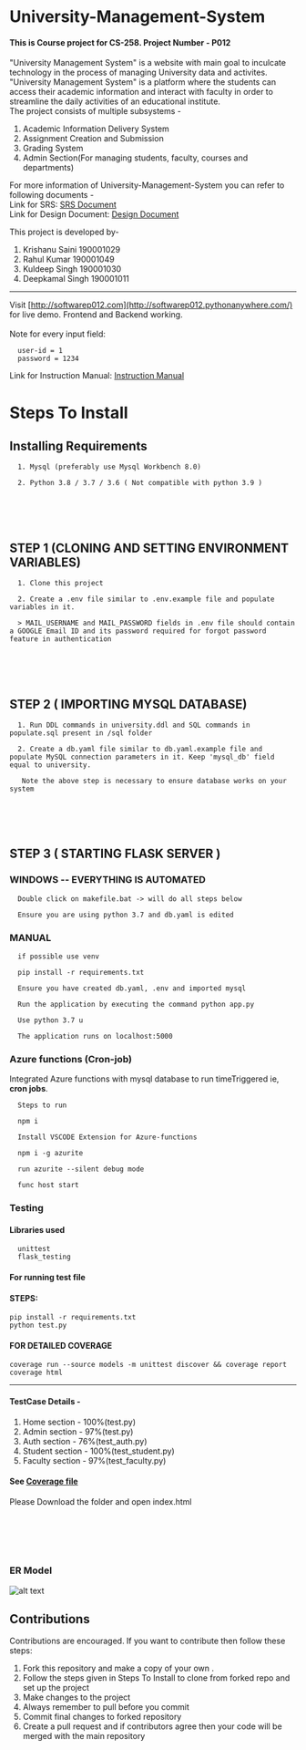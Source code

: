 # University-Management-System
#### This is Course project for CS-258. Project Number - P012 
"University Management System" is a website with main goal to inculcate technology in the process of managing University data and activites. "University Management System" is a platform where the students can access their academic information and interact with faculty in order to streamline the daily activities of an educational institute.<br>
The project consists of multiple subsystems -
1. Academic Information Delivery System
2. Assignment Creation and Submission
3. Grading System
4. Admin Section(For managing students, faculty, courses and departments)

For more information of University-Management-System you can refer to following documents - <br>
Link for SRS: [SRS Document](https://github.com/ronnie-36/University-Management-System/blob/main/documents/SRS-P012_University_Manager_190001011_190001029_190001030_190001049.pdf)  
Link for Design Document: [Design Document](https://github.com/ronnie-36/University-Management-System/blob/main/documents/DesignDoc-P012_University_Manager_190001011_190001029_190001030_190001049.pdf)

This project is developed by-
1. Krishanu Saini 190001029 <br>
2. Rahul Kumar 190001049 <br>
3. Kuldeep Singh 190001030  <br>
4. Deepkamal Singh 190001011    
<hr>

Visit [http://softwarep012.com](http://softwarep012.pythonanywhere.com/) for live demo. Frontend and Backend working.  
<br />
Note for every input field: 

      user-id = 1
      password = 1234
      
Link for Instruction Manual: [Instruction Manual](https://github.com/ronnie-36/University-Management-System/blob/main/documents/Instruction-manual-P012_190001011_190001029_190001030_190001049.pdf)

# Steps To Install 

## Installing Requirements  
      1. Mysql (preferably use Mysql Workbench 8.0)  
      
      2. Python 3.8 / 3.7 / 3.6 ( Not compatible with python 3.9 )  
 <br ><br ><br > 

## STEP 1  (CLONING AND SETTING ENVIRONMENT VARIABLES)
      1. Clone this project 
      
      2. Create a .env file similar to .env.example file and populate variables in it.

      > MAIL_USERNAME and MAIL_PASSWORD fields in .env file should contain a GOOGLE Email ID and its password required for forgot password feature in authentication    
<br ><br ><br >
  
## STEP 2 ( IMPORTING MYSQL DATABASE)
      1. Run DDL commands in university.ddl and SQL commands in populate.sql present in /sql folder  
      
      2. Create a db.yaml file similar to db.yaml.example file and populate MySQL connection parameters in it. Keep 'mysql_db' field equal to university.
      
       Note the above step is necessary to ensure database works on your system 
<br ><br ><br >

## STEP 3  ( STARTING FLASK SERVER )  
### WINDOWS -- EVERYTHING IS AUTOMATED  

      Double click on makefile.bat -> will do all steps below  
        
      Ensure you are using python 3.7 and db.yaml is edited


### MANUAL  

      if possible use venv

      pip install -r requirements.txt

      Ensure you have created db.yaml, .env and imported mysql 

      Run the application by executing the command python app.py

      Use python 3.7 u

      The application runs on localhost:5000

### Azure functions (Cron-job)
Integrated Azure functions with mysql database to run timeTriggered ie, **cron jobs**.   

      Steps to run
      
      npm i  
      
      Install VSCODE Extension for Azure-functions  
      
      npm i -g azurite
      
      run azurite --silent debug mode  
      
      func host start
      

### Testing  

#### Libraries used 
  
      unittest
      flask_testing
      
#### For running test file  
#### STEPS: 

    pip install -r requirements.txt
    python test.py

#### FOR DETAILED COVERAGE

    coverage run --source models -m unittest discover && coverage report
    coverage html

----

#### TestCase Details - 
1. Home section - 100%(test.py)
2. Admin section - 97%(test.py)
3. Auth section - 76%(test_auth.py)
4. Student section - 100%(test_student.py)
5. Faculty section - 97%(test_faculty.py)

#### See [Coverage file](/htmlcov)  
Please Download the folder and open index.html
  
<br /><br />
----
### ER Model  
![alt text](https://github.com/ronnie-36/University-Management-System/blob/main/sql/ums_ER.jpg)
      
## Contributions
Contributions are encouraged. If you want to contribute then follow these steps:
1. Fork this repository and make a copy of your own .
2. Follow the steps given in Steps To Install to clone from forked repo and set up the project
3. Make changes to the project
4. Always remember to pull before you commit
5. Commit final changes to forked repository
6. Create a pull request and if contributors agree then your code will be merged with the main repository
